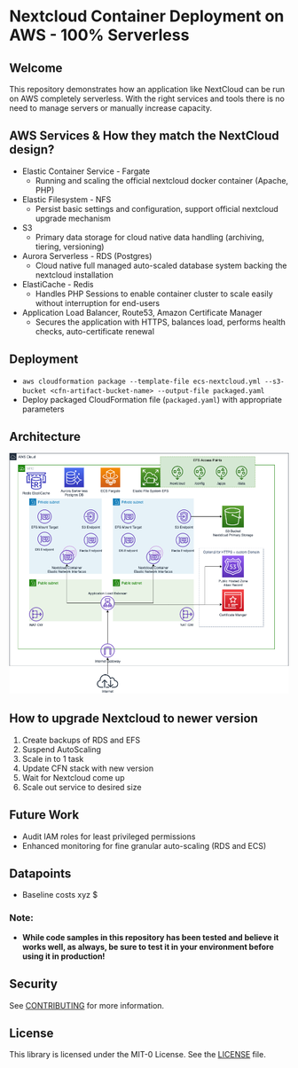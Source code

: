 # Nextcloud Container Deployment on AWS - 100% Serverless

## Welcome

This repository demonstrates how an application like NextCloud can be run on AWS completely serverless.
With the right services and tools there is no need to manage servers or manually increase capacity.

## AWS Services & How they match the NextCloud design?

* Elastic Container Service - Fargate
    * Running and scaling the official nextcloud docker container (Apache, PHP)
* Elastic Filesystem - NFS
    * Persist basic settings and configuration, support official nextcloud upgrade mechanism
* S3
    * Primary data storage for cloud native data handling (archiving, tiering, versioning)
* Aurora Serverless - RDS (Postgres)
    * Cloud native full managed auto-scaled database system backing the nextcloud installation
* ElastiCache - Redis
    * Handles PHP Sessions to enable container cluster to scale easily without interruption for end-users
* Application Load Balancer, Route53, Amazon Certificate Manager
    * Secures the application with HTTPS, balances load, performs health checks, auto-certificate renewal

## Deployment

* `aws cloudformation package --template-file ecs-nextcloud.yml --s3-bucket <cfn-artifact-bucket-name> --output-file packaged.yaml `
* Deploy packaged CloudFormation file (`packaged.yaml`) with appropriate parameters

## Architecture

![Architecture Diagram](docs/aws-nextcloud.png)

## How to upgrade Nextcloud to newer version

1. Create backups of RDS and EFS
2. Suspend AutoScaling   
3. Scale in to 1 task
4. Update CFN stack with new version
5. Wait for Nextcloud come up
6. Scale out service to desired size

## Future Work

* Audit IAM roles for least privileged permissions
* Enhanced monitoring for fine granular auto-scaling (RDS and ECS)

## Datapoints

* Baseline costs xyz $

### Note:

* **While code samples in this repository has been tested and believe it works well, as always, be sure to test it in your environment before using it in production!**

## Security

See [CONTRIBUTING](CONTRIBUTING.md#security-issue-notifications) for more information.

## License

This library is licensed under the MIT-0 License. See the [LICENSE](LICENSE) file.